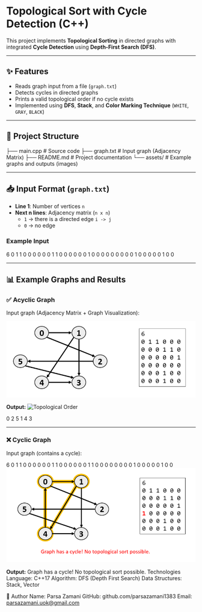 # Topological Sort with Cycle Detection (C++)

This project implements **Topological Sorting** in directed graphs with integrated **Cycle Detection** using **Depth-First Search (DFS)**.  

---

## ✨ Features
- Reads graph input from a file (`graph.txt`)
- Detects cycles in directed graphs
- Prints a valid topological order if no cycle exists
- Implemented using **DFS**, **Stack**, and **Color Marking Technique** (`WHITE`, `GRAY`, `BLACK`)

---

## 📂 Project Structure

├── main.cpp # Source code
├── graph.txt # Input graph (Adjacency Matrix)
├── README.md # Project documentation
└── assets/ # Example graphs and outputs (images)

---

## 📥 Input Format (`graph.txt`)
- **Line 1**: Number of vertices `n`  
- **Next n lines**: Adjacency matrix (`n x n`)  
  - `1` → there is a directed edge `i -> j`  
  - `0` → no edge  

### Example Input
6
0 1 1 0 0 0
0 0 0 1 1 0
0 0 0 0 0 1
0 0 0 0 0 0
0 0 0 1 0 0
0 0 0 1 0 0

---

## 📊 Example Graphs and Results

### ✅ Acyclic Graph
Input graph (Adjacency Matrix + Graph Visualization):

![Graph Input](assets/graph_example.png)  

**Output:**
![Topological Order](assets/topo_result1.png)

0 2 5 1 4 3

---

### ❌ Cyclic Graph
Input graph (contains a cycle):

6
0 1 1 0 0 0
0 0 0 1 1 0
0 0 0 0 0 1
1 0 0 0 0 0
0 0 0 1 0 0
0 0 0 1 0 0
![Cyclic Graph](assets/graph_cycle.png)

**Output:**
Graph has a cycle! No topological sort possible.
Technologies
Language: C++17
Algorithm: DFS (Depth First Search)
Data Structures: Stack, Vector


👤 Author
Name: Parsa Zamani
GitHub: github.com/parsazamani1383
Email: parsazamani.uok@gmail.com
